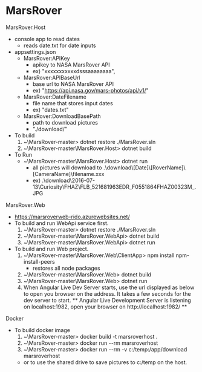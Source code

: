 # MarsRover
MarsRover.Host
  - console app to read dates
    - reads date.txt for date inputs
  - appsettings.json
    - MarsRover:APIKey 
      - apikey to NASA MarsRover API
      - ex) "xxxxxxxxxxxdsssaaaaaaaa",
    - MarsRover:APIBaseUrl
      - base url to NASA MarsRover API
      - ex) "https://api.nasa.gov/mars-photos/api/v1/"
    - MarsRover:DateFilename
      - file name that stores input dates
      - ex) "dates.txt"
    - MarsRover:DownloadBasePath
      - path to download pictures
      - "./download/"
  - To build
    1. ~\MarsRover-master> dotnet restore ./MarsRover.sln
    2. ~\MarsRover-master\MarsRover.Host> dotnet build
  - To Run
    - ~\MarsRover-master\MarsRover.Host> dotnet run
      - all pictures will download to .\\download\\[Date]\\[RoverName]\\[CameraName]\\filename.xxx
      - ex) .\download\2016-07-13\Curiosity\FHAZ\FLB_521681963EDR_F0551864FHAZ00323M_.JPG
  
MarsRover.Web 
  - https://marsroverweb-rido.azurewebsites.net/
  - To build and run WebApi service first.
    1. ~\MarsRover-master> dotnet restore ./MarsRover.sln
    2. ~\MarsRover-master\MarsRover.WebApi> dotnet build
    3. ~\MarsRover-master\MarsRover.WebApi> dotnet run
  - To build and run Web project.
  	1. ~\MarsRover-master\MarsRover.Web\ClientApp> npm install npm-install-peers
  		- restores all node packages
    2. ~\MarsRover-master\MarsRover.Web> dotnet build    
    3. ~\MarsRover-master\MarsRover.Web> dotnet run
    4. When Angular Live Dev Server starts, use the url displayed as below to open you browser on the address. It takes a few seconds for the dev server to start.
    	** Angular Live Development Server is listening on localhost:1982, open your browser on http://localhost:1982/ **


Docker
  - To build docker image
    1. ~\MarsRover-master> docker build -t marsroverhost .
    2. ~\MarsRover-master> docker run --rm marsroverhost     
    3. ~\MarsRover-master> docker run --rm -v c:/temp:/app/download marsroverhost
      - or to use the shared drive to save pictures to c:/temp on the host.
       
